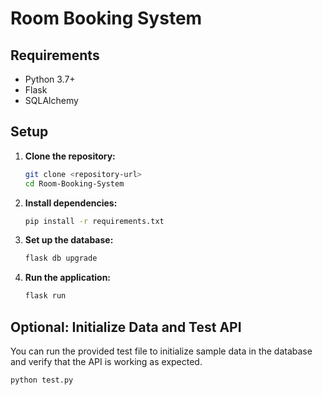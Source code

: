 # Room Booking System

## Requirements

- Python 3.7+
- Flask
- SQLAlchemy

## Setup

1. **Clone the repository:**
   ```sh
   git clone <repository-url>
   cd Room-Booking-System
   ```

2. **Install dependencies:**
   ```sh
   pip install -r requirements.txt
   ```

3. **Set up the database:**
   ```sh
   flask db upgrade
   ```

4. **Run the application:**
   ```sh
   flask run
   ```

## Optional: Initialize Data and Test API

You can run the provided test file to initialize sample data in the database and verify that the API is working as expected.

```sh
python test.py
```